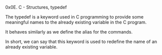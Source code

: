 0x0E. C - Structures, typedef

The typedef is a keyword used in C programming to provide some meaningful names to the already existing variable in the C program.

It behaves similarly as we define the alias for the commands.

In short, we can say that this keyword is used to redefine the name of an already existing variable.
